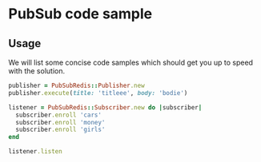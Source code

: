 # PubSub code sample

## 

## Usage

We will list some concise code samples which should get you up to speed with the solution.

```ruby
publisher = PubSubRedis::Publisher.new
publisher.execute(title: 'titleee', body: 'bodie')
```

```ruby
listener = PubSubRedis::Subscriber.new do |subscriber|
  subscriber.enroll 'cars'
  subscriber.enroll 'money'
  subscriber.enroll 'girls'
end

listener.listen
```
